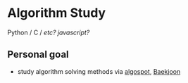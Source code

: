 # Algorithm Study

Python / C / _etc? javascript?_

## Personal goal

- study algorithm solving methods via [algospot](https://algospot.com/judge/problem/list/), [Baekjoon](https://www.acmicpc.net/user/chichoon)
